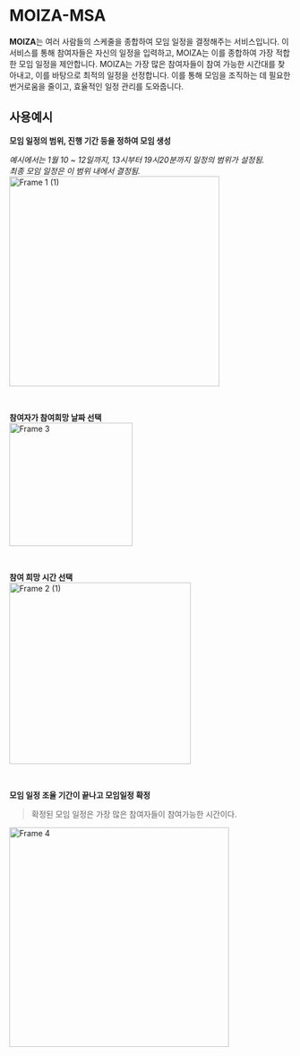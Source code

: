 # MOIZA-MSA

**MOIZA**는 여러 사람들의 스케줄을 종합하여 모임 일정을 결정해주는 서비스입니다. 
이 서비스를 통해 참여자들은 자신의 일정을 입력하고, MOIZA는 이를 종합하여 가장 적합한 모임 일정을 제안합니다. 
MOIZA는 가장 많은 참여자들이 참여 가능한 시간대를 찾아내고, 이를 바탕으로 최적의 일정을 선정합니다.
이를 통해 모임을 조직하는 데 필요한 번거로움을 줄이고, 효율적인 일정 관리를 도와줍니다.

## 사용예시

**모임 일정의 범위, 진행 기간 등을 정하여 모임 생성**<br/>

_예시에서는 1월 10 ~ 12일까지, 13시부터 19시20분까지 일정의 범위가 설정됨._<br/>
_최종 모임 일정은 이 범위 내에서 결정됨._<br/>
<img width="375" alt="Frame 1 (1)" src="https://github.com/jzakka/MOIZA-MSA/assets/105845911/ffe13189-d7a7-4169-ac3a-a75f0fab344d">

<br/>

**참여자가 참여희망 날짜 선택**<br/>
<img width="220" alt="Frame 3" src="https://github.com/jzakka/MOIZA-MSA/assets/105845911/e698473c-ea99-4385-ab5f-cc25fa1e6bf3">

<br/>

**참여 희망 시간 선택**<br/>
<img width="324" alt="Frame 2 (1)" src="https://github.com/jzakka/MOIZA-MSA/assets/105845911/a9d02eab-a677-421f-b921-f6116fe534cf">

<br/>

**모임 일정 조율 기간이 끝나고 모임일정 확정**<br/>
> 확정된 모임 일정은 가장 많은 참여자들이 참여가능한 시간이다.
<img width="392" alt="Frame 4" src="https://github.com/jzakka/MOIZA-MSA/assets/105845911/d30e812b-faae-4db7-830e-8917325ccaf7">

